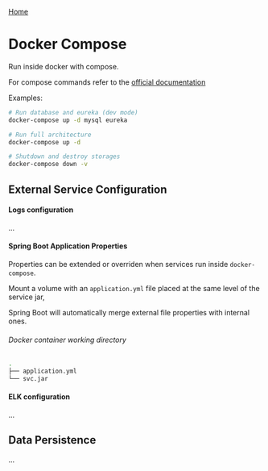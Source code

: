 [Home](../../README.md#documentation)

# Docker Compose

Run inside docker with compose.

For compose commands refer to the [official documentation](https://docs.docker.com/compose/)

Examples:

```bash
# Run database and eureka (dev mode)
docker-compose up -d mysql eureka

# Run full architecture
docker-compose up -d

# Shutdown and destroy storages
docker-compose down -v
```

## External Service Configuration

#### Logs configuration

...

#### Spring Boot Application Properties

Properties can be extended or overriden when services run inside `docker-compose`.

Mount a volume with an `application.yml` file placed at the same level of the service jar,

Spring Boot will automatically merge external file properties with internal ones.

###### Docker container working directory

```bash
.
├── application.yml
└── svc.jar
```

#### ELK configuration

...

## Data Persistence

...